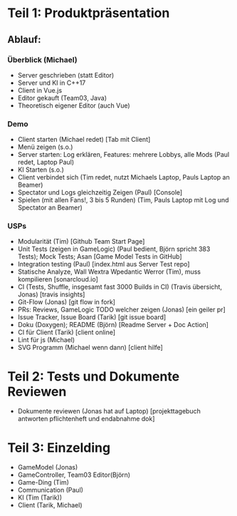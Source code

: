 # Teil 1: Produktpräsentation
## Ablauf:
### Überblick (Michael)
 * Server geschrieben (statt Editor)
 * Server und KI in C++17
 * Client in Vue.js
 * Editor gekauft (Team03, Java)
 * Theoretisch eigener Editor (auch Vue)

### Demo
 * Client starten (Michael redet) [Tab mit Client]
 * Menü zeigen (s.o.)
 * Server starten: Log erklären, Features: mehrere Lobbys, alle Mods (Paul redet, Laptop Paul)
 * KI Starten (s.o.)
 * Client verbindet sich (Tim redet, nutzt Michaels Laptop, Pauls Laptop an Beamer)
 * Spectator und Logs gleichzeitig Zeigen (Paul) [Console]
 * Spielen (mit allen Fans!, 3 bis 5 Runden) (Tim, Pauls Laptop mit Log und Spectator an Beamer)

### USPs
 * Modularität (Tim) [Github Team Start Page]
 * Unit Tests (zeigen in GameLogic) (Paul bedient, Björn spricht 383 Tests); Mock Tests; Asan [Game Model Tests in GitHub]
 * Integration testing (Paul) [index.html aus Server Test repo]
 * Statische Analyze, Wall Wextra Wpedantic Werror (Tim), muss kompilieren [sonarcloud.io]
 * CI (Tests, Shuffle, insgesamt fast 3000 Builds in CI) (Travis übersicht, Jonas) [travis insights]
 * Git-Flow (Jonas) [git flow in fork]
 * PRs: Reviews, GameLogic TODO welcher zeigen (Jonas) [ein geiler pr]
 * Issue Tracker, Issue Board (Tarik) [git issue board]
 * Doku (Doxygen); README (Björn) [Readme Server + Doc Action]
 * CI für Client (Tarik) [client online]
 * Lint für js (Michael) 
 * SVG Programm (Michael wenn dann) [client hilfe]

# Teil 2: Tests und Dokumente Reviewen
 * Dokumente reviewen (Jonas hat auf Laptop) [projekttagebuch antworten pflichtenheft und endabnahme dok]

# Teil 3: Einzelding
 * GameModel (Jonas)
 * GameController, Team03 Editor(Björn)
 * Game-Ding (Tim)
 * Communication (Paul)
 * KI (Tim (Tarik))
 * Client (Tarik, Michael)
